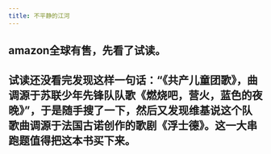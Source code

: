 ```yaml
---
title: 不平静的江河
---
```


## amazon全球有售，先看了试读。

## 试读还没看完发现这样一句话：“《共产儿童团歌》，曲调源于苏联少年先锋队队歌《燃烧吧，营火，蓝色的夜晚》”，于是随手搜了一下，然后又发现维基说这个队歌曲调源于法国古诺创作的歌剧《浮士德》。这一大串跑题值得把这本书买下来。
